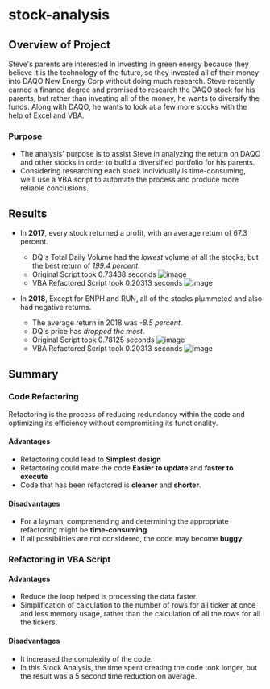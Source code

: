 # stock-analysis

## Overview of Project
Steve's parents are interested in investing in green energy because they believe it is the technology of the future, so they invested all of their money into DAQO New Energy Corp without doing much research.
Steve recently earned a finance degree and promised to research the DAQO stock for his parents, but rather than investing all of the money, he wants to diversify the funds. Along with DAQO, he wants to look at a few more stocks with the help of Excel and VBA.

### Purpose
* The analysis' purpose is to assist Steve in analyzing the return on DAQO and other stocks in order to build a diversified portfolio for his parents.
* Considering researching each stock individually is time-consuming, we'll use a VBA script to automate the process and produce more reliable conclusions.


## Results
 * In **2017**, every stock returned a profit, with an average return of 67.3 percent.

      * DQ's Total Daily Volume had the _lowest_ volume of all the stocks, but the best return of _199.4 percent_.
      * Original Script took  0.73438 seconds
     ![image](https://user-images.githubusercontent.com/104621377/167920426-28f0e71a-ed27-41db-b04b-39fc19985dde.png)
      * VBA Refactored Script took  0.20313 seconds
![image](https://user-images.githubusercontent.com/104621377/167920491-7d21db52-70a1-4471-b6ac-61cf3701b57b.png)


 * In **2018**, Except for ENPH and RUN, all of the stocks plummeted and also had negative returns.
     - The average return in 2018 was _-8.5 percent_.
     - DQ's price has _dropped the most_.
     - Original Script took 0.78125 seconds
![image](https://user-images.githubusercontent.com/104621377/167920649-e67e1584-a974-4a91-be1c-d04882cae778.png)
     - VBA Refactored Script took  0.20313 seconds
![image](https://user-images.githubusercontent.com/104621377/167920693-de5fce8b-0d0f-4283-a42d-0f5ca4185027.png)
      
## Summary

### Code Refactoring

Refactoring is the process of reducing redundancy within the code and optimizing its efficiency without compromising its functionality.

#### Advantages
  - Refactoring could lead to **Simplest design**
  - Refactoring could make the code **Easier to update** and **faster to execute**
  - Code that has been refactored is **cleaner** and **shorter**.

#### Disadvantages 
  - For a layman, comprehending and determining the appropriate refactoring might be **time-consuming**.
  - If all possibilities are not considered, the code may become **buggy**.
      
### Refactoring in VBA Script

#### Advantages 
  - Reduce the loop helped is processing the data faster.
  - Simplification of calculation to the number of rows for all ticker at once and less memory usage, rather than the calculation of all the rows for all the tickers.
#### Disadvantages 
  - It increased the complexity of the code.
  - In this Stock Analysis, the time spent creating the code took longer, but the result was a 5 second time reduction on average.
 
